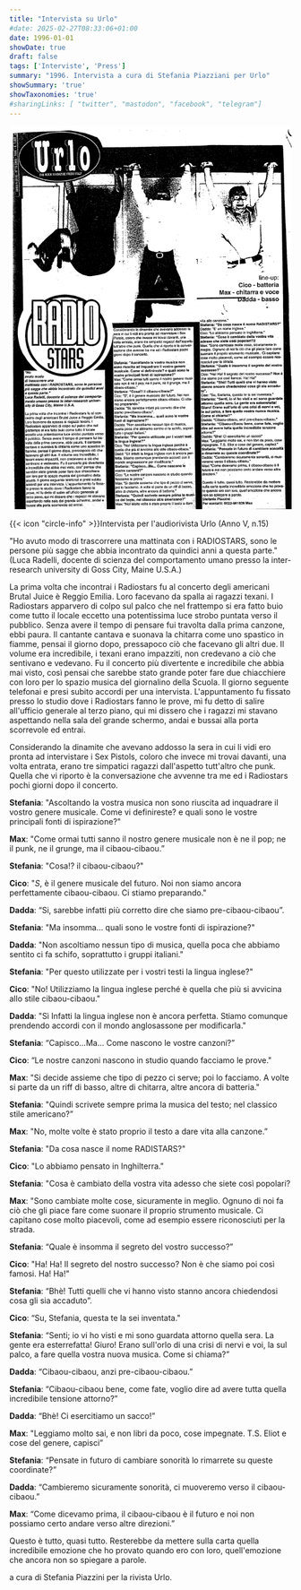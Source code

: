 ```yaml
---
title: "Intervista su Urlo"
#date: 2025-02-27T08:33:06+01:00
date: 1996-01-01
showDate: true
draft: false
tags: ['Interviste', 'Press']
summary: "1996. Intervista a cura di Stefania Piazziani per Urlo"
showSummary: 'true'
showTaxonomies: 'true'
#sharingLinks: [ "twitter", "mastodon", "facebook", "telegram"]
---
```

![Articolo](featured.png)

{{< icon "circle-info" >}}Intervista per l'audiorivista Urlo (Anno V, n.15)

"Ho avuto modo di trascorrere una mattinata con i RADIOSTARS, sono le persone più sagge che abbia incontrato da quindici anni a questa parte." (Luca Radelli, docente di scienza del comportamento umano presso la inter-research university di Goss City, Maine U.S.A.)

La prima volta che incontrai i Radiostars fu al concerto degli americani Brutal Juice è Reggio Emilia.
Loro facevano da spalla ai ragazzi texani. I Radiostars apparvero di colpo sul palco che nel frattempo si era fatto buio come tutto il locale eccetto una potentissima luce strobo puntata verso il pubblico. Senza avere il tempo di pensare fui travolta dalla prima canzone, ebbi paura. Il cantante cantava e suonava la chitarra come uno spastico in fiamme, pensai il giorno dopo, pressapoco ciò che facevano gli altri due. Il volume era incredibile, i texani erano impazziti, non credevano a ciò che sentivano e vedevano. Fu il concerto più divertente e incredibile che abbia mai visto, così pensai che sarebbe stato grande poter fare due chiacchiere con loro per lo spazio musica del giornalino della Scuola. Il giorno seguente telefonai e presi subito accordi per una intervista. L'appuntamento fu fissato presso lo studio dove i Radiostars fanno le prove, mi fu detto di salire all'ufficio generale al terzo piano, qui mi dissero che i ragazzi mi stavano aspettando nella sala del grande schermo, andai e bussai alla porta scorrevole ed entrai.

Considerando la dinamite che avevano addosso la sera in cui li vidi ero pronta ad intervistare i Sex Pistols, coloro che invece mi trovai davanti, una volta entrata, erano tre simpatici ragazzi dall'aspetto tutt'altro che punk. Quella che vi riporto è la conversazione che avvenne tra me ed i Radiostars pochi giorni dopo il concerto.

**Stefania**: "Ascoltando la vostra musica non sono riuscita ad inquadrare il vostro genere
musicale. Come vi definireste? e quali sono le vostre principali fonti di ispirazione?"

**Max**: "Come ormai tutti sanno il nostro genere musicale non è ne il pop; ne il punk, ne il grunge, ma il cibaou-cibaou.”

**Stefania**: "Cosa!? il cibaou-cibaou?"

**Cico**: "*S*, è il genere musicale del futuro. Noi non siamo ancora perfettamente cibaou-cibaou. Ci stiamo preparando."

**Dadda**: “Si, sarebbe infatti più corretto dire che siamo pre-cibaou-cibaou”.

**Stefania**: "Ma insomma... quali sono le vostre fonti di ispirazione?"

**Dadda**: "Non ascoltiamo nessun tipo di musica, quella poca che abbiamo sentito ci fa schifo, soprattutto i gruppi italiani."

**Stefania**: "Per questo utilizzate per i vostri testi la lingua inglese?"

**Cico**: "No! Utilizziamo la lingua inglese perché è quella che più si avvicina allo stile cibaou-cibaou."

**Dadda**: "Sì Infatti la lingua inglese non è ancora perfetta. Stiamo comunque prendendo accordi con il mondo anglosassone per modificarla."

**Stefania**: “Capisco...Ma... Come nascono le vostre canzoni?”

**Cico**: “Le nostre canzoni nascono in studio quando facciamo le prove."

**Max**: "Si decide assieme che tipo di pezzo ci serve; poi lo facciamo. A volte si parte da un riff di basso, altre di chitarra, altre ancora di batteria."

**Stefania**: "Quindi scrivete sempre prima la musica del testo; nel classico stile americano?”

**Max**: "No, molte volte è stato proprio il testo a dare vita alla canzone.”

**Stefania**: "Da cosa nasce il nome RADISTARS?"

**Cico**: "Lo abbiamo pensato in Inghilterra."

**Stefania**: "Cosa è cambiato della vostra vita adesso che siete così popolari?

**Max**: "Sono cambiate molte cose, sicuramente in meglio. Ognuno di noi fa ciò che gli piace fare come suonare il proprio strumento musicale. Ci capitano cose molto piacevoli, come ad esempio essere riconosciuti per la strada.

**Stefania**: “Quale è insomma il segreto del vostro successo?”

**Cico**: "Ha! Ha! Il segreto del nostro successo? Non è che siamo poi così famosi. Ha! Ha!"

**Stefania**: “Bhè! Tutti quelli che vi hanno visto stanno ancora chiedendosi cosa gli sia accaduto”.

**Cico**: “Su, Stefania, questa te la sei inventata."

**Stefania**: “Senti; io vi ho visti e mi sono guardata attorno quella sera. La gente era esterrefatta! Giuro! Erano sull'orlo di una crisi di nervi e voi, la sul palco, a fare quella vostra nuova musica. Come si chiama?”

**Dadda**: “Cibaou-cibaou, anzi pre-cibaou-cibaou.”

**Stefania**: “Cibaou-cibaou bene, come fate, voglio dire ad avere tutta quella incredibile tensione
attorno?”

**Dadda**: “Bhè! Ci esercitiamo un sacco!”

**Max**: "Leggiamo molto sai, e non libri da poco, cose impegnate. T.S. Eliot e cose del genere, capisci”

**Stefania**: “Pensate in futuro di cambiare sonorità lo rimarrete su queste coordinate?”

**Dadda**: “Cambieremo sicuramente sonorità, ci muoveremo verso il cibaou-cibaou.”

**Max**: “Come dicevamo prima, il cibaou-cibaou è il futuro e noi non possiamo certo andare verso altre direzioni.”

Questo è tutto, quasi tutto. Resterebbe da mettere sulla carta quella incredibile emozione che ho provato quando ero con loro, quell'emozione che ancora non so spiegare a parole.

a cura di Stefania Piazzini per la rivista Urlo.
